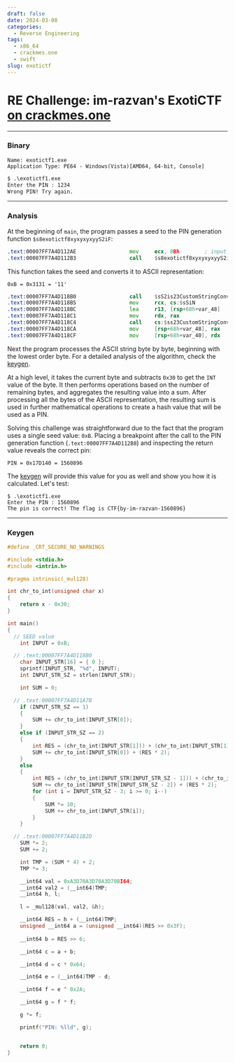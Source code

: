 ```yaml
---
draft: false 
date: 2024-03-08
categories:
  - Reverse Engineering
tags:
  - x86_64
  - crackmes.one
  - swift
slug: exotictf
---
```


# RE Challenge: im-razvan's ExotiCTF [on crackmes.one](https://crackmes.one/crackme/65c4021aeef082e477ff688a)

***

### Binary 

```
Name: exotictf1.exe 
Application Type: PE64 - Windows(Vista)[AMD64, 64-bit, Console]
```

```cmd
$ .\exotictf1.exe
Enter the PIN : 1234
Wrong PIN! Try again.
```

<!-- more -->

***

### Analysis

At the beginning of `main`, the program passes a seed to the PIN generation function `$s8exotictf8xyxyxyxyyS2iF`:

```asm
.text:00007FF7A4D112AE                 mov     ecx, 0Bh        ; input
.text:00007FF7A4D112B3                 call    $s8exotictf8xyxyxyxyyS2iF
```

This function takes the seed and converts it to ASCII representation:

`0xB = 0x3131 = '11'`

```asm
.text:00007FF7A4D118B0                 call    $sS2is23CustomStringConvertiblesWl
.text:00007FF7A4D118B5                 mov     rcx, cs:$sSiN
.text:00007FF7A4D118BC                 lea     r13, [rsp+68h+var_48]
.text:00007FF7A4D118C1                 mov     rdx, rax
.text:00007FF7A4D118C4                 call    cs:$ss23CustomStringConvertibleP11descriptionSSvgTj
.text:00007FF7A4D118CA                 mov     [rsp+68h+var_48], rax
.text:00007FF7A4D118CF                 mov     [rsp+68h+var_40], rdx
```

Next the program processes the ASCII string byte by byte, beginning with the lowest order byte. For a detailed analysis of the algorithm, check the [keygen](#keygen). 

At a high level, it takes the current byte and subtracts `0x30` to get the `INT` value of the byte. It then performs operations based on the number of remaining bytes, and aggregates the resulting value into a sum. After processing all the bytes of the ASCII representation, the resulting sum is used in further mathematical operations to create a hash value that will be used as a PIN.

Solving this challenge was straightforward due to the fact that the program uses a single seed value: `0xB`. Placing a breakpoint after the call to the PIN generation function (`.text:00007FF7A4D112B8`) and inspecting the return value reveals the correct pin:

`PIN = 0x17D140 = 1560896`

The [keygen](#keygen) will provide this value for you as well and show you how it is calculated. Let's test:

```
$ .\exotictf1.exe
Enter the PIN : 1560896
The pin is correct! The flag is CTF{by-im-razvan-1560896}
```

***

### Keygen

```c title="keygen.c"
#define _CRT_SECURE_NO_WARNINGS

#include <stdio.h>
#include <intrin.h>

#pragma intrinsic(_mul128)

int chr_to_int(unsigned char x)
{
    return x - 0x30;
}

int main()
{
  // SEED value
    int INPUT = 0xB;

  // .text:00007FF7A4D118B0 
    char INPUT_STR[16] = { 0 };
    sprintf(INPUT_STR, "%d", INPUT);
    int INPUT_STR_SZ = strlen(INPUT_STR);

    int SUM = 0;

  // .text:00007FF7A4D11A7B
    if (INPUT_STR_SZ == 1)
    {
        SUM += chr_to_int(INPUT_STR[0]);
    }
    else if (INPUT_STR_SZ == 2)
    {
        int RES = (chr_to_int(INPUT_STR[1])) + (chr_to_int(INPUT_STR[1]) * 4);
        SUM += chr_to_int(INPUT_STR[0]) + (RES * 2);
    }
    else
    {
        int RES = (chr_to_int(INPUT_STR[INPUT_STR_SZ - 1])) + (chr_to_int(INPUT_STR[INPUT_STR_SZ - 1]) * 4);
        SUM += chr_to_int(INPUT_STR[INPUT_STR_SZ - 2]) + (RES * 2);
        for (int i = INPUT_STR_SZ - 3; i >= 0; i--)
        {
            SUM *= 10;
            SUM += chr_to_int(INPUT_STR[i]);
        }
    }

  // .text:00007FF7A4D11B2D
    SUM *= 2;
    SUM += 2;

    int TMP = (SUM * 4) + 2;
    TMP *= 3;

    __int64 val = 0xA3D70A3D70A3D70BI64;
    __int64 val2 = (__int64)TMP;
    __int64 h, l;

    l = _mul128(val, val2, &h);

    __int64 RES = h + (__int64)TMP;
    unsigned __int64 a = (unsigned __int64)(RES >> 0x3F);
    
    __int64 b = RES >> 6;

    __int64 c = a + b;

    __int64 d = c * 0x64;

    __int64 e = (__int64)TMP - d;

    __int64 f = e ^ 0x2A;

    __int64 g = f * f;

    g *= f;

    printf("PIN: %lld", g);


    return 0;
}

```

